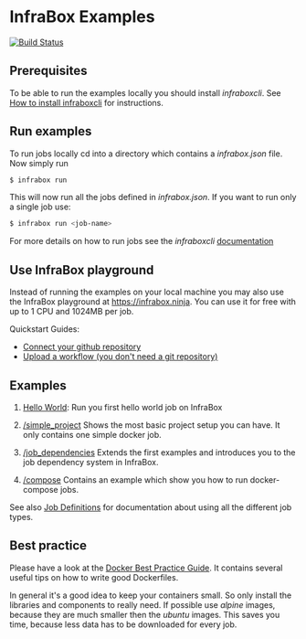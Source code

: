# InfraBox Examples
[![Build Status](https://infrabox.ninja/api/v1/projects/21dc2924-f6b6-400f-aac2-b57833ef9787/state.svg)](https://infrabox.ninja/dashboard/#/project/ib-examples)

## Prerequisites

To be able to run the examples locally you should install *infraboxcli*. See
[How to install infraboxcli](https://github.com/InfraBox/cli) for instructions.

## Run examples
To run jobs locally cd into a directory which contains a *infrabox.json* file.
Now simply run

```bash
$ infrabox run
```

This will now run all the jobs defined in *infrabox.json*. If you want to run only a single job use:

```bash
$ infrabox run <job-name>
```

For more details on how to run jobs see the *infraboxcli* [documentation](https://github.com/InfraBox/cli)

## Use InfraBox playground
Instead of running the examples on your local machine you may also use the InfraBox playground at https://infrabox.ninja.
You can use it for free with up to 1 CPU and 1024MB per job.

Quickstart Guides:

- [Connect your github repository](https://github.com/InfraBox/infrabox/blob/master/docs/guides/connect_github.md)
- [Upload a workflow (you don't need a git repository)](https://github.com/InfraBox/infrabox/blob/master/docs/guides/upload.md)

## Examples

1. [Hello World](/hello_world): Run you first hello world job on InfraBox

2. [/simple_project](/simple_project) Shows the most basic project setup you can have. It only contains one simple docker job.
3. [/job_dependencies](/job_dependencies) Extends the first examples and introduces you to the job dependency system in InfraBox.
4. [/compose](/compose) Contains an example which show you how to run docker-compose jobs.

See also [Job Definitions](https://infrabox.ninja/docs/) for documentation about using all the different job types.

## Best practice
Please have a look at the [Docker Best Practice Guide](https://docs.docker.com/engine/userguide/eng-image/dockerfile_best-practices/).
It contains several useful tips on how to write good Dockerfiles.

In general it's a good idea to keep your containers small. So only install the
libraries and components to really need. If possible use _alpine_ images, because
they are much smaller then the _ubuntu_ images. This saves you time, because less
data has to be downloaded for every job.
